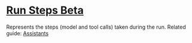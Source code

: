 # [Run Steps Beta](/docs/api-reference/run-steps)
Represents the steps (model and tool calls) taken during the run. 
Related guide: [Assistants](/docs/assistants/overview) 
